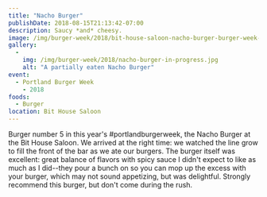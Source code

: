 ```yaml
---
title: "Nacho Burger"
publishDate: 2018-08-15T21:13:42-07:00
description: Saucy *and* cheesy.
image: /img/burger-week/2018/bit-house-saloon-nacho-burger-burger-week-2018.jpg
gallery: 
  -
    img: /img/burger-week/2018/nacho-burger-in-progress.jpg
    alt: "A partially eaten Nacho Burger"
event:
  - Portland Burger Week
    - 2018  
foods:
  - Burger
location: Bit House Saloon
---
```

Burger number 5 in this year's #portlandburgerweek, the Nacho Burger at the Bit House Saloon. We arrived at the right time: we watched the line grow to fill the front of the bar as we ate our burgers. The burger itself was excellent: great balance of flavors with spicy sauce I didn't expect to like as much as I did--they pour a bunch on so you can mop up the excess with your burger, which may not sound appetizing, but was delightful. Strongly recommend this burger, but don't come during the rush.
